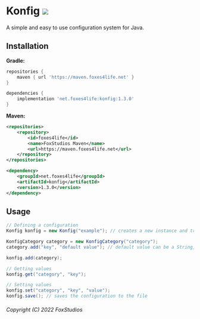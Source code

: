 # Konfig <img src="https://img.shields.io/github/v/release/FoxStudios/Konfig?logo=github&style=for-the-badge">
A simple and easy to use configuration system for Java.

## Installation
**Gradle:**
```gradle
repositories {
    maven { url 'https://maven.foxes4life.net' }
}

dependencies {
    implementation 'net.foxes4life:konfig:1.3.0'
}
```
**Maven:**
```xml
<repositories>
    <repository>
        <id>foxes4life</id>
        <name>FoxStudios Maven</name>
        <url>https://maven.foxes4life.net</url>
    </repository>
</repositories>

<dependency>
    <groupId>net.foxes4life</groupId>
    <artifactId>konfig</artifactId>
    <version>1.3.0</version>
</dependency>
```

## Usage

```java
// Defining a configuration
Konfig konfig = new Konfig("example"); // creates a new instance and tries to load the config file

KonfigCategory category = new KonfigCategory("category");
category.add("key", "default value"); // default value can be a String, Number, Boolean or JsonElement

konfig.add(category);

// Getting values
konfig.get("category", "key");

// Setting values
konfig.set("category", "key", "value");
konfig.save(); // saves the configuration to the file
```

###### Copyright (C) 2022 FoxStudios